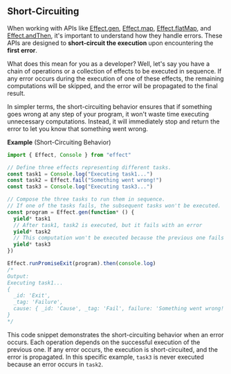 ## Short-Circuiting

When working with APIs like [Effect.gen](/docs/getting-started/using-generators/#understanding-effectgen), [Effect.map](/docs/getting-started/building-pipelines/#map), [Effect.flatMap](/docs/getting-started/building-pipelines/#flatmap), and [Effect.andThen](/docs/getting-started/building-pipelines/#andthen), it's important to understand how they handle errors.
These APIs are designed to **short-circuit the execution** upon encountering the **first error**.

What does this mean for you as a developer? Well, let's say you have a chain of operations or a collection of effects to be executed in sequence. If any error occurs during the execution of one of these effects, the remaining computations will be skipped, and the error will be propagated to the final result.

In simpler terms, the short-circuiting behavior ensures that if something goes wrong at any step of your program, it won't waste time executing unnecessary computations. Instead, it will immediately stop and return the error to let you know that something went wrong.

**Example** (Short-Circuiting Behavior)

```ts twoslash {14-15}
import { Effect, Console } from "effect"

// Define three effects representing different tasks.
const task1 = Console.log("Executing task1...")
const task2 = Effect.fail("Something went wrong!")
const task3 = Console.log("Executing task3...")

// Compose the three tasks to run them in sequence.
// If one of the tasks fails, the subsequent tasks won't be executed.
const program = Effect.gen(function* () {
  yield* task1
  // After task1, task2 is executed, but it fails with an error
  yield* task2
  // This computation won't be executed because the previous one fails
  yield* task3
})

Effect.runPromiseExit(program).then(console.log)
/*
Output:
Executing task1...
{
  _id: 'Exit',
  _tag: 'Failure',
  cause: { _id: 'Cause', _tag: 'Fail', failure: 'Something went wrong!' }
}
*/
```

This code snippet demonstrates the short-circuiting behavior when an error occurs.
Each operation depends on the successful execution of the previous one.
If any error occurs, the execution is short-circuited, and the error is propagated.
In this specific example, `task3` is never executed because an error occurs in `task2`.
